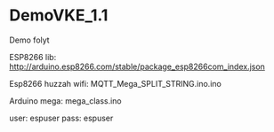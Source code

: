# DemoVKE_1.1
Demo folyt

ESP8266 lib: http://arduino.esp8266.com/stable/package_esp8266com_index.json

Esp8266 huzzah wifi:
MQTT_Mega_SPLIT_STRING.ino.ino

Arduino mega:
mega_class.ino

user: espuser
pass: espuser
